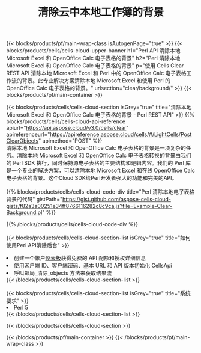 ﻿---
title: 清除云中本地工作簿的背景
description: 用于清除 Microsoft Excel 和 OpenOffice Calc 背景的云 API 和 SDK。 Cells 云 API 清除本地电子表格的背景。SDK支持多种开发语言。它们包括 Android、C#、Go、Java、NodeJS、Perl、PHP、Python、Ruby 和 swift。
url: /zh/perl/clear/background/
---
{{< blocks/products/pf/main-wrap-class isAutogenPage="true" >}}
{{< blocks/products/cells/cells-cloud-upper-banner h1="Perl API 清除本地 Microsoft Excel 和 OpenOffice Calc 电子表格的背景" h2="Perl 清除本地 Microsoft Excel 和 OpenOffice Calc 电子表格的背景" p="使用 Cells Clear REST API 清除本地 Microsoft Excel 和 Perl 中的 OpenOffice Calc 电子表格工作流的背景。此专业解决方案清除本地 Microsoft Excel 和使用 Perl 的 OpenOffice Calc 电子表格的背景。" urlsection="clear/background/" >}}
{{< blocks/products/pf/main-container >}}

{{< blocks/products/cells/cells-cloud-section isGrey="true" title="清除本地 Microsoft Excel 和 OpenOffice Calc 电子表格的背景 - Perl REST API" >}}
{{% blocks/products/cells/cells-cloud-api-reference apiurl="https://api.aspose.cloud/v3.0/cells/clear" apireferenceurl="https://apireference.aspose.cloud/cells/#/LightCells/PostClearObjects" apimethod="POST" %}}
<br/>
清除本地 Microsoft Excel 和 OpenOffice Calc 电子表格的背景是一项复杂的任务。清除本地 Microsoft Excel 和 OpenOffice Calc 电子表格转换的背景由我们的 Perl SDK 执行，同时保持源电子表格的主要结构和逻辑内容。我们的 Perl 库是一个专业的解决方案，可以清除本地 Microsoft Excel 和在线 OpenOffice Calc 电子表格的背景。这个Cloud SDK给Perl开发者强大的功能和完美的API。
<br/>
<br/>
{{% blocks/products/cells/cells-cloud-code-div title="Perl 清除本地电子表格背景的代码" gistPath="https://gist.github.com/aspose-cells-cloud-gists/f82a3a00251e34ff8766116282c8c9ca.js?file=Example-Clear-Background.pl" %}}
  
{{% /blocks/products/cells/cells-cloud-code-div %}}
<br/>
<br/>
{{< blocks/products/cells/cells-cloud-section-list isGrey="true" title="如何使用Perl API清除后台" >}}
<li>创建一个帐户<a href="https://dashboard.aspose.cloud/">仪表板</a>获得免费的 API 配额和授权详细信息</li>
<li>使用客户端 ID、客户端密码、基本 URL 和 API 版本初始化 CellsApi</li>
<li>呼叫邮局_清除_objects 方法来获取结果流</li>
{{< /blocks/products/cells/cells-cloud-section-list >}}
<br/>
<br/>
{{< blocks/products/cells/cells-cloud-section-list isGrey="true" title="系统要求" >}}
<li>Perl 5</li>
{{< /blocks/products/cells/cells-cloud-section-list >}}

{{< /blocks/products/cells/cells-cloud-section >}}

{{< /blocks/products/pf/main-container >}}
{{< /blocks/products/pf/main-wrap-class >}}
